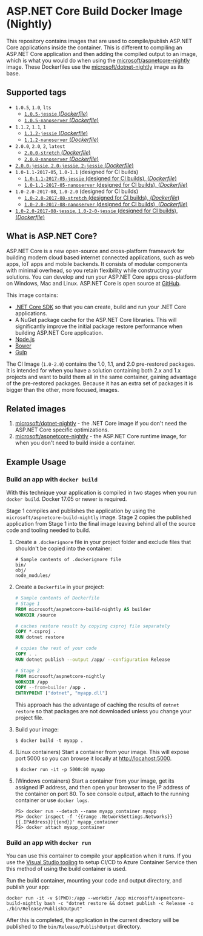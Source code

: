 
ASP.NET Core Build Docker Image (Nightly)
=========================================

This repository contains images that are used to compile/publish ASP.NET Core applications inside the container. This is different to compiling an ASP.NET Core application and then adding the compiled output to an image, which is what you would do when using the [microsoft/aspnetcore-nightly](https://hub.docker.com/r/microsoft/aspnetcore-nightly/) image. These Dockerfiles use the [microsoft/dotnet-nightly](https://hub.docker.com/r/microsoft/dotnet-nightly/) image as its base.

## Supported tags

- `1.0.5`, `1.0`, `lts`
    - [`1.0.5-jessie` (*Dockerfile*)](https://github.com/aspnet/aspnet-docker/blob/dev/1.0/jessie/sdk/Dockerfile)
    - [`1.0.5-nanoserver` (*Dockerfile*)](https://github.com/aspnet/aspnet-docker/blob/dev/1.0/nanoserver/sdk/Dockerfile)
- `1.1.2`, `1.1`, `1`
    - [`1.1.2-jessie` (*Dockerfile*)](https://github.com/aspnet/aspnet-docker/blob/dev/1.1/jessie/sdk/Dockerfile)
    - [`1.1.2-nanoserver` (*Dockerfile*)](https://github.com/aspnet/aspnet-docker/blob/dev/1.1/nanoserver/sdk/Dockerfile)
- `2.0.0`, `2.0`, `2`, `latest`
    - [`2.0.0-stretch` (*Dockerfile*)](https://github.com/aspnet/aspnet-docker/blob/dev/2.0/stretch/sdk/Dockerfile)
    - [`2.0.0-nanoserver` (*Dockerfile*)](https://github.com/aspnet/aspnet-docker/blob/dev/2.0/nanoserver/sdk/Dockerfile)
- [`2.0.0-jessie`, `2.0-jessie`, `2-jessie` (*Dockerfile*)](https://github.com/aspnet/aspnet-docker/blob/dev/2.0/jessie/sdk/Dockerfile)
- `1.0-1.1-2017-05`, `1.0-1.1` (designed for CI builds)
    - [`1.0-1.1-2017-05-jessie` (designed for CI builds), (*Dockerfile*)](https://github.com/aspnet/aspnet-docker/blob/dev/1.1/jessie/kitchensink/Dockerfile)
    - [`1.0-1.1-2017-05-nanoserver` (designed for CI builds), (*Dockerfile*)](https://github.com/aspnet/aspnet-docker/blob/dev/1.1/nanoserver/kitchensink/Dockerfile)
- `1.0-2.0-2017-08`, `1.0-2.0` (designed for CI builds)
    - [`1.0-2.0-2017-08-stretch` (designed for CI builds), (*Dockerfile*)](https://github.com/aspnet/aspnet-docker/blob/dev/2.0/stretch/kitchensink/Dockerfile)
    - [`1.0-2.0-2017-08-nanoserver` (designed for CI builds), (*Dockerfile*)](https://github.com/aspnet/aspnet-docker/blob/dev/2.0/nanoserver/kitchensink/Dockerfile)
- [`1.0-2.0-2017-08-jessie`, `1.0-2-0-jessie` (designed for CI builds), (*Dockerfile*)](https://github.com/aspnet/aspnet-docker/blob/dev/2.0/jessie/kitchensink/Dockerfile)

## What is ASP.NET Core?

ASP.NET Core is a new open-source and cross-platform framework for building modern cloud based internet connected applications, such as web apps, IoT apps and mobile backends. It consists of modular components with minimal overhead, so you retain flexibility while constructing your solutions. You can develop and run your ASP.NET Core apps cross-platform on Windows, Mac and Linux. ASP.NET Core is open source at [GitHub](https://github.com/aspnet).

This image contains:

- [.NET Core SDK](https://github.com/dotnet/cli) so that you can create, build and run your .NET Core applications.
- A NuGet package cache for the ASP.NET Core libraries.  This will significantly improve the initial package restore performance when building ASP.NET Core application.
- [Node.js](https://nodejs.org)
- [Bower](https://bower.io/)
- [Gulp](http://gulpjs.com/)

The CI Image (`1.0-2.0`) contains the 1.0, 1.1, and 2.0 pre-restored packages. It is intended for when you have a solution containing both 2.x and 1.x projects and want to build them all in the same container, gaining advantage of the pre-restored packages. Because it has an extra set of packages it is bigger than the other, more focused, images.

## Related images

1. [microsoft/dotnet-nightly](https://hub.docker.com/r/microsoft/dotnet-nightly/) - the .NET Core image if you don't need the ASP.NET Core specific optimizations.
2. [microsoft/aspnetcore-nightly](https://hub.docker.com/r/microsoft/aspnetcore-nightly/) - the ASP.NET Core runtime image, for when you don't need to build inside a container.

## Example Usage

### Build an app with `docker build`

With this technique your application is compiled in two stages when you run `docker build`. Docker 17.05 or newer is required.

Stage 1 compiles and publishes the application by using the `microsoft/aspnetcore-build-nightly` image. Stage 2 copies the published application
from Stage 1 into the final image leaving behind all of the source code and tooling needed to build.

1. Create a `.dockerignore` file in your project folder and exclude files that shouldn't be copied into the container:

    ```
    # Sample contents of .dockerignore file
    bin/
    obj/
    node_modules/
    ```

1. Create a `Dockerfile` in your project:

    ```Dockerfile
    # Sample contents of Dockerfile
    # Stage 1
    FROM microsoft/aspnetcore-build-nightly AS builder
    WORKDIR /source

    # caches restore result by copying csproj file separately
    COPY *.csproj .
    RUN dotnet restore

    # copies the rest of your code
    COPY . .
    RUN dotnet publish --output /app/ --configuration Release

    # Stage 2
    FROM microsoft/aspnetcore-nightly
    WORKDIR /app
    COPY --from=builder /app .
    ENTRYPOINT ["dotnet", "myapp.dll"]
    ```

    This approach has the advantage of caching the results of `dotnet restore` so that packages are not downloaded unless you change your
    project file.

1. Build your image:

    ```
    $ docker build -t myapp .
    ```

1. (Linux containers) Start a container from your image. This will expose port 5000 so you can browse it locally at <http://locahost:5000>.

    ```
    $ docker run -it -p 5000:80 myapp
    ```

1. (Windows containers) Start a container from your image, get its assigned IP address, and then open your browser to the IP address
    of the container on port 80. To see console output, attach to the running container or use `docker logs`.

    ```
    PS> docker run --detach --name myapp_container myapp
    PS> docker inspect -f '{{range .NetworkSettings.Networks}}{{.IPAddress}}{{end}}' myapp_container
    PS> docker attach myapp_container
    ```

### Build an app with `docker run`

You can use this container to compile your application when it runs. If you use the [Visual Studio tooling](https://blogs.msdn.microsoft.com/webdev/2016/11/16/new-docker-tools-for-visual-studio/) to setup CI/CD to Azure Container Service then this method of using the build container is used.

Run the build container, mounting your code and output directory, and publish your app:

```
docker run -it -v $(PWD):/app --workdir /app microsoft/aspnetcore-build-nightly bash -c "dotnet restore && dotnet publish -c Release -o ./bin/Release/PublishOutput"
```

After this is completed, the application in the current directory will be published to the `bin/Release/PublishOutput` directory.

